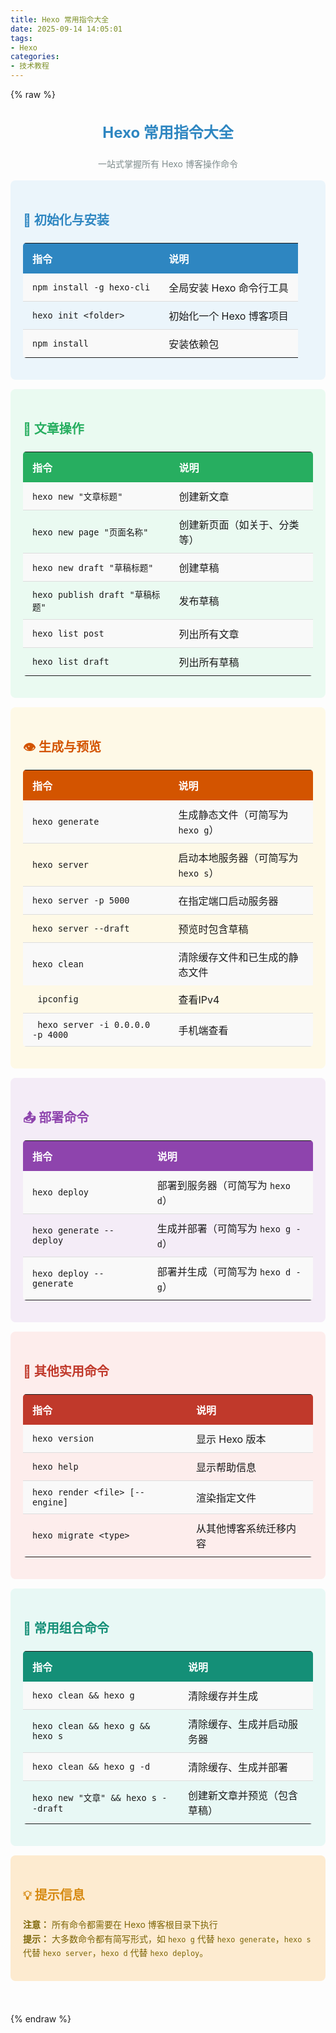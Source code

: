```yaml
---
title: Hexo 常用指令大全
date: 2025-09-14 14:05:01
tags: 
- Hexo
categories:
- 技术教程
---
```

{% raw %}
<!-- Hexo 常用指令 start -->
<section data-role="paragraph" class="_135editor">
    <h2 style="text-align: center; color: #2e86c1; font-size: 24px;"> Hexo 常用指令大全 </h2>
    <p style="color: #7f8c8d; text-align: center;"> 一站式掌握所有 Hexo 博客操作命令 </p>
</section><!-- 初始化与安装 -->
<section data-role="paragraph" class="_135editor">
    <section style="background-color: #ebf5fb; padding: 20px; border-radius: 8px; margin: 15px 0; box-sizing: border-box;">
        <h3 style="color: #2e86c1; font-size: 20px;"> 🚀 初始化与安装 </h3>
        <table style="width: 100%; border-collapse: collapse; margin-top: 15px;">
            <tbody>
                <tr style="background-color: #2e86c1; color: white;">
                    <th style="text-align: left; padding: 12px 15px;">指令</th>
                    <th style="text-align: left; padding: 12px 15px;">说明</th>
                </tr>
                <tr>
                    <td style="padding: 10px 15px; border-bottom: 1px solid #ddd;"><code>npm install -g hexo-cli</code></td>
                    <td style="padding: 10px 15px; border-bottom: 1px solid #ddd;">全局安装 Hexo 命令行工具</td>
                </tr>
                <tr>
                    <td style="padding: 10px 15px; border-bottom: 1px solid #ddd;"><code>hexo init &lt;folder&gt;</code></td>
                    <td style="padding: 10px 15px; border-bottom: 1px solid #ddd;">初始化一个 Hexo 博客项目</td>
                </tr>
                <tr>
                    <td style="padding: 10px 15px;"><code>npm install</code></td>
                    <td style="padding: 10px 15px;">安装依赖包</td>
                </tr>
            </tbody>
        </table>
    </section>
</section><!-- 文章操作 -->
<section data-role="paragraph" class="_135editor">
    <section style="background-color: #eafaf1; padding: 20px; border-radius: 8px; margin: 15px 0;">
        <h3 style="color: #27ae60; font-size: 20px;"> 📝 文章操作 </h3>
        <table style="width: 100%; border-collapse: collapse; margin-top: 15px;">
            <tbody>
                <tr style="background-color: #27ae60; color: white;">
                    <th style="text-align: left; padding: 12px 15px;">指令</th>
                    <th style="text-align: left; padding: 12px 15px;">说明</th>
                </tr>
                <tr>
                    <td style="padding: 10px 15px; border-bottom: 1px solid #ddd;"><code>hexo new "文章标题"</code></td>
                    <td style="padding: 10px 15px; border-bottom: 1px solid #ddd;">创建新文章</td>
                </tr>
                <tr>
                    <td style="padding: 10px 15px; border-bottom: 1px solid #ddd;"><code>hexo new page "页面名称"</code></td>
                    <td style="padding: 10px 15px; border-bottom: 1px solid #ddd;">创建新页面（如关于、分类等）</td>
                </tr>
                <tr>
                    <td style="padding: 10px 15px; border-bottom: 1px solid #ddd;"><code>hexo new draft "草稿标题"</code></td>
                    <td style="padding: 10px 15px; border-bottom: 1px solid #ddd;">创建草稿</td>
                </tr>
                <tr>
                    <td style="padding: 10px 15px; border-bottom: 1px solid #ddd;"><code>hexo publish draft "草稿标题"</code></td>
                    <td style="padding: 10px 15px; border-bottom: 1px solid #ddd;">发布草稿</td>
                </tr>
                <tr>
                    <td style="padding: 10px 15px; border-bottom: 1px solid #ddd;"><code>hexo list post</code></td>
                    <td style="padding: 10px 15px; border-bottom: 1px solid #ddd;">列出所有文章</td>
                </tr>
                <tr>
                    <td style="padding: 10px 15px;"><code>hexo list draft</code></td>
                    <td style="padding: 10px 15px;">列出所有草稿</td>
                </tr>
            </tbody>
        </table>
    </section>
</section><!-- 生成与预览 -->
<section data-role="paragraph" class="_135editor">
    <section style="background-color: #FEF9E7; padding: 20px; border-radius: 8px; margin: 15px 0;">
        <h3 style="color: #D35400; font-size: 20px;"> 👁️ 生成与预览 </h3>
        <table style="width: 100%; border-collapse: collapse; margin-top: 15px;">
            <tbody>
                <tr style="background-color: #D35400; color: white;">
                    <th style="text-align: left; padding: 12px 15px;">指令</th>
                    <th style="text-align: left; padding: 12px 15px;">说明</th>
                </tr>
                <tr>
                    <td style="padding: 10px 15px; border-bottom: 1px solid #ddd;"><code>hexo generate</code></td>
                    <td style="padding: 10px 15px; border-bottom: 1px solid #ddd;">生成静态文件（可简写为 <code>hexo g</code>）</td>
                </tr>
                <tr>
                    <td style="padding: 10px 15px; border-bottom: 1px solid #ddd;"><code>hexo server</code></td>
                    <td style="padding: 10px 15px; border-bottom: 1px solid #ddd;">启动本地服务器（可简写为 <code>hexo s</code>）</td>
                </tr>
                <tr>
                    <td style="padding: 10px 15px; border-bottom: 1px solid #ddd;"><code>hexo server -p 5000</code></td>
                    <td style="padding: 10px 15px; border-bottom: 1px solid #ddd;">在指定端口启动服务器</td>
                </tr>
                <tr>
                    <td style="padding: 10px 15px; border-bottom: 1px solid #ddd;"><code>hexo server --draft</code></td>
                    <td style="padding: 10px 15px; border-bottom: 1px solid #ddd;">预览时包含草稿</td>
                </tr>
                <tr>
                    <td style="padding: 10px 15px;"><code>hexo clean</code></td>
                    <td style="padding: 10px 15px;">清除缓存文件和已生成的静态文件</td>
                </tr>
				<tr>
                    <td style="padding: 10px 15px; border-bottom: 1px solid #ddd;"><code> ipconfig </code></td>
                    <td style="padding: 10px 15px; border-bottom: 1px solid #ddd;">查看IPv4</td>
                </tr>
				<tr>
                    <td style="padding: 10px 15px; border-bottom: 1px solid #ddd;"><code> hexo server -i 0.0.0.0 -p 4000</code></td>
                    <td style="padding: 10px 15px; border-bottom: 1px solid #ddd;">手机端查看</td>
                </tr>
            </tbody>
        </table>
    </section>
</section><!-- 部署命令 -->
<section data-role="paragraph" class="_135editor">
    <section style="background-color: #F4ECF7; padding: 20px; border-radius: 8px; margin: 15px 0;">
        <h3 style="color: #8E44AD; font-size: 20px;"> 📤 部署命令 </h3>
        <table style="width: 100%; border-collapse: collapse; margin-top: 15px;">
            <tbody>
                <tr style="background-color: #8E44AD; color: white;">
                    <th style="text-align: left; padding: 12px 15px;">指令</th>
                    <th style="text-align: left; padding: 12px 15px;">说明</th>
                </tr>
                <tr>
                    <td style="padding: 10px 15px; border-bottom: 1px solid #ddd;"><code>hexo deploy</code></td>
                    <td style="padding: 10px 15px; border-bottom: 1px solid #ddd;">部署到服务器（可简写为 <code>hexo d</code>）</td>
                </tr>
                <tr>
                    <td style="padding: 10px 15px; border-bottom: 1px solid #ddd;"><code>hexo generate --deploy</code></td>
                    <td style="padding: 10px 15px; border-bottom: 1px solid #ddd;">生成并部署（可简写为 <code>hexo g -d</code>）</td>
                </tr>
                <tr>
                    <td style="padding: 10px 15px;"><code>hexo deploy --generate</code></td>
                    <td style="padding: 10px 15px;">部署并生成（可简写为 <code>hexo d -g</code>）</td>
                </tr>
            </tbody>
        </table>
    </section>
</section><!-- 其他实用命令 -->
<section data-role="paragraph" class="_135editor">
    <section style="background-color: #FDEDEC; padding: 20px; border-radius: 8px; margin: 15px 0;">
        <h3 style="color: #C0392B; font-size: 20px;"> 🔧 其他实用命令 </h3>
        <table style="width: 100%; border-collapse: collapse; margin-top: 15px;">
            <tbody>
                <tr style="background-color: #C0392B; color: white;">
                    <th style="text-align: left; padding: 12px 15px;">指令</th>
                    <th style="text-align: left; padding: 12px 15px;">说明</th>
                </tr>
                <tr>
                    <td style="padding: 10px 15px; border-bottom: 1px solid #ddd;"><code>hexo version</code></td>
                    <td style="padding: 10px 15px; border-bottom: 1px solid #ddd;">显示 Hexo 版本</td>
                </tr>
                <tr>
                    <td style="padding: 10px 15px; border-bottom: 1px solid #ddd;"><code>hexo help</code></td>
                    <td style="padding: 10px 15px; border-bottom: 1px solid #ddd;">显示帮助信息</td>
                </tr>
                <tr>
                    <td style="padding: 10px 15px; border-bottom: 1px solid #ddd;"><code>hexo render &lt;file&gt; [--engine]</code></td>
                    <td style="padding: 10px 15px; border-bottom: 1px solid #ddd;">渲染指定文件</td>
                </tr>
                <tr>
                    <td style="padding: 10px 15px;"><code>hexo migrate &lt;type&gt;</code></td>
                    <td style="padding: 10px 15px;">从其他博客系统迁移内容</td>
                </tr>
            </tbody>
        </table>
    </section>
</section><!-- 常用组合命令 -->
<section data-role="paragraph" class="_135editor">
    <section style="background-color: #E8F8F5; padding: 20px; border-radius: 8px; margin: 15px 0;">
        <h3 style="color: #148F77; font-size: 20px;"> 🔄 常用组合命令 </h3>
        <table style="width: 100%; border-collapse: collapse; margin-top: 15px;">
            <tbody>
                <tr style="background-color: #148F77; color: white;">
                    <th style="text-align: left; padding: 12px 15px;">指令</th>
                    <th style="text-align: left; padding: 12px 15px;">说明</th>
                </tr>
                <tr>
                    <td style="padding: 10px 15px; border-bottom: 1px solid #ddd;"><code>hexo clean && hexo g</code></td>
                    <td style="padding: 10px 15px; border-bottom: 1px solid #ddd;">清除缓存并生成</td>
                </tr>
                <tr>
                    <td style="padding: 10px 15px; border-bottom: 1px solid #ddd;"><code>hexo clean && hexo g && hexo s</code></td>
                    <td style="padding: 10px 15px; border-bottom: 1px solid #ddd;">清除缓存、生成并启动服务器</td>
                </tr>
                <tr>
                    <td style="padding: 10px 15px; border-bottom: 1px solid #ddd;"><code>hexo clean && hexo g -d</code></td>
                    <td style="padding: 10px 15px; border-bottom: 1px solid #ddd;">清除缓存、生成并部署</td>
                </tr>
                <tr>
                    <td style="padding: 10px 15px;"><code>hexo new "文章" && hexo s --draft</code></td>
                    <td style="padding: 10px 15px;">创建新文章并预览（包含草稿）</td>
                </tr>
            </tbody>
        </table>
    </section>
</section><!-- 提示信息 -->
<section data-role="paragraph" class="_135editor">
    <section style="background-color: #FDEBD0; padding: 20px; border-radius: 8px; margin: 15px 0;">
        <h3 style="color: #D68910; font-size: 20px;"> 💡 提示信息 </h3>
        <p style="color: #7D6608;"> <strong>注意：</strong> 所有命令都需要在 Hexo 博客根目录下执行<br /> <strong>提示：</strong> 大多数命令都有简写形式，如 <code>hexo g</code> 代替 <code>hexo generate</code>，<code>hexo s</code> 代替 <code>hexo server</code>，<code>hexo d</code> 代替 <code>hexo deploy</code>。 </p>
    </section>
</section><!-- 结束空行 -->
<section data-role="paragraph" class="_135editor">
    <p><br /></p>
</section>
<style>
    ._135editor {
        font-family: -apple-system, BlinkMacSystemFont, "Segoe UI", Roboto, "Helvetica Neue", Arial, sans-serif;
        line-height: 1.6;
    }

    h2,
    h3,
    h4 {
        font-weight: 600;
        margin-top: 0;
    }

    ul {
        padding-left: 20px;
    }

    table {
        width: 100%;
        margin: 15px 0;
        border-radius: 5px;
        overflow: hidden;
    }

    th {
        font-weight: 600;
        padding: 8px 10px;
    }

    td {
        padding: 8px 10px;
    }

    tr:nth-child(even) {
        background-color: #f9f9f9;
    }

    .firstRow {
        font-weight: 600;
    }
</style><!-- Hexo 常用指令 end -->{% endraw %}
